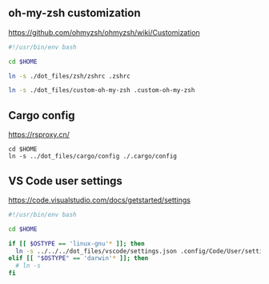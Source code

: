 
## oh-my-zsh customization
https://github.com/ohmyzsh/ohmyzsh/wiki/Customization

```bash
#!/usr/bin/env bash

cd $HOME

ln -s ./dot_files/zsh/zshrc .zshrc

ln -s ./dot_files/custom-oh-my-zsh .custom-oh-my-zsh
```

## Cargo config
https://rsproxy.cn/

```
cd $HOME
ln -s ../dot_files/cargo/config ./.cargo/config
```

## VS Code user settings
https://code.visualstudio.com/docs/getstarted/settings

```bash
#!/usr/bin/env bash

cd $HOME

if [[ $OSTYPE == 'linux-gnu'* ]]; then
  ln -s ../../../dot_files/vscode/settings.json .config/Code/User/settings.json
elif [[ "$OSTYPE" == 'darwin'* ]]; then
  # ln -s
fi
```
